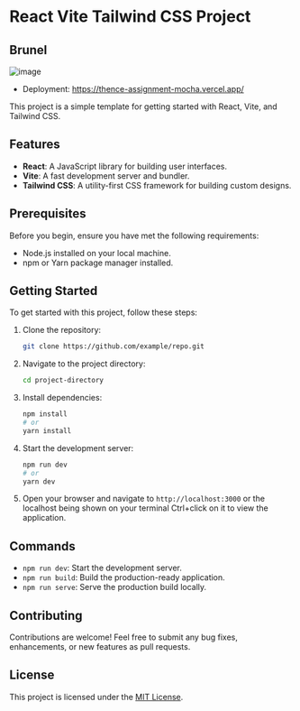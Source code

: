 
# React Vite Tailwind CSS Project
## Brunel 
![image](https://github.com/Manaswini123456/Thence_Assignment/assets/91537487/2280a4bf-f95c-4f85-8a58-56cd815a0aeb)

- Deployment: https://thence-assignment-mocha.vercel.app/ 


This project is a simple template for getting started with React, Vite, and Tailwind CSS.

## Features

- **React**: A JavaScript library for building user interfaces.
- **Vite**: A fast development server and bundler.
- **Tailwind CSS**: A utility-first CSS framework for building custom designs.

## Prerequisites

Before you begin, ensure you have met the following requirements:

- Node.js installed on your local machine.
- npm or Yarn package manager installed.

## Getting Started

To get started with this project, follow these steps:

1. Clone the repository:

    ```bash
    git clone https://github.com/example/repo.git
    ```

2. Navigate to the project directory:

    ```bash
    cd project-directory
    ```

3. Install dependencies:

    ```bash
    npm install
    # or
    yarn install
    ```

4. Start the development server:

    ```bash
    npm run dev
    # or
    yarn dev
    ```

5. Open your browser and navigate to `http://localhost:3000` or the localhost being shown on your terminal Ctrl+click on it to view the application.

## Commands

- `npm run dev`: Start the development server.
- `npm run build`: Build the production-ready application.
- `npm run serve`: Serve the production build locally.

## Contributing

Contributions are welcome! Feel free to submit any bug fixes, enhancements, or new features as pull requests.

## License

This project is licensed under the [MIT License](LICENSE).

